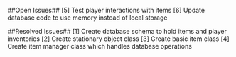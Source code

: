 ##Open Issues##
[5] Test player interactions with items
[6] Update database code to use memory instead of local storage

##Resolved Issues##
[1] Create database schema to hold items and player inventories
[2] Create stationary object class
[3] Create basic item class
[4] Create item manager class which handles database operations